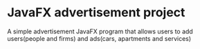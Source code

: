 # JavaFX advertisement project
A simple advertisement JavaFX program that allows users to add users(people and firms) and ads(cars, apartments and services)
